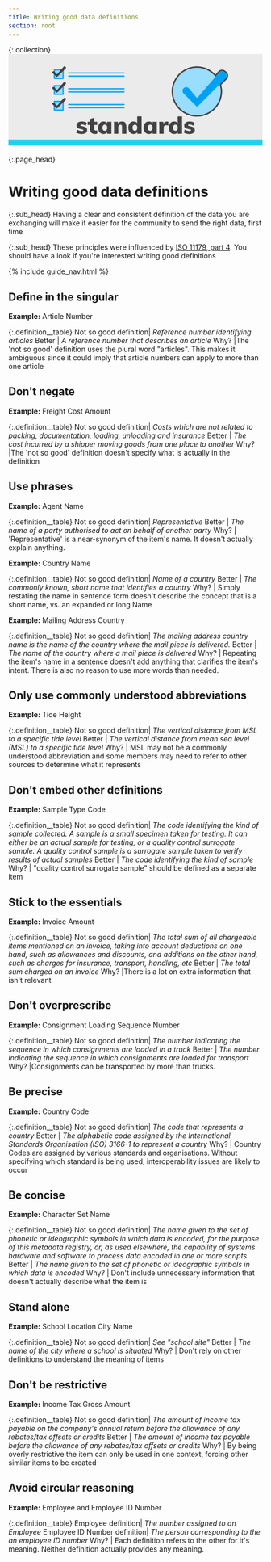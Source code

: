 ```yaml
---
title: Writing good data definitions
section: root
---
```

{:.collection}
![Standards](img/standards.svg)


{:.page_head}
# Writing good data definitions

{:.sub_head}
Having a clear and consistent definition of the data you are exchanging will make it easier for the community to send the right data, first time

{:.sub_head}
These principles were influenced by [ISO 11179, part 4](https://www.iso.org/standard/35346.html). You should have a look if you're interested writing good definitions

{% include guide_nav.html %}

## Define in the singular

**Example:** Article Number

{:.definition__table}
Not so good definition| *Reference number identifying articles*
Better | *A reference number that describes an article*
Why? |The 'not so good' definition uses the plural word "articles". This makes it ambiguous since it could imply that article numbers can apply to more than one article


## Don't negate

**Example:** Freight Cost Amount

{:.definition__table}
Not so good definition| *Costs which are not related to packing, documentation, loading, unloading and insurance*
Better | *The cost incurred by a shipper moving goods from one place to another*
Why? |The 'not so good' definition doesn't specify what is actually in the definition

## Use phrases

**Example:** Agent Name

{:.definition__table}
Not so good definition| *Representative*
Better | *The name of a party authorised to act on behalf of another party*
Why? | 'Representative' is a near-synonym of the item's name. It doesn't actually explain anything.

**Example:** Country Name

{:.definition__table}
Not so good definition| *Name of a country*
Better | *The commonly known, short name that identifies a country*
Why? | Simply restating the name in sentence form doesn't describe the concept that is a short name, vs. an expanded or long Name

**Example:** Mailing Address Country

{:.definition__table}
Not so good definition| *The mailing address country name is the name of the country where the mail piece is delivered.*
Better | *The name of the country where a mail piece is delivered*
Why? | Repeating the item's name in a sentence doesn't add anything that clarifies the item's intent. There is also no reason to use more words than needed.


## Only use commonly understood abbreviations

**Example:** Tide Height

{:.definition__table}
Not so good definition| *The vertical distance from MSL to a specific tide level*
Better | *The vertical distance from mean sea level (MSL) to a specific tide level*
Why? | MSL may not be a commonly understood abbreviation and some members may need to refer to other sources to determine what it represents

## Don't embed other definitions

**Example:** Sample Type Code

{:.definition__table}
Not so good definition| *The code identifying the kind of sample collected. A sample is a small specimen taken for testing. It can either be an actual sample for testing, or a quality control surrogate sample. A quality control sample is a surrogate sample taken to verify results of actual samples*
Better | *The code identifying the kind of sample*
Why? | "quality control surrogate sample" should be defined as a separate item

## Stick to the essentials

**Example:** Invoice Amount

{:.definition__table}
Not so good definition| *The total sum of all chargeable items mentioned on an invoice, taking into account deductions on one hand, such as allowances and discounts, and additions on the other hand, such as charges for insurance, transport, handling, etc*
Better | *The total sum charged on an invoice*
Why? |There is a lot on extra information that isn't relevant

## Don't overprescribe

**Example:** Consignment Loading Sequence Number

{:.definition__table}
Not so good definition| *The number indicating the sequence in which consignments are loaded in a truck*
Better | *The number indicating the sequence in which consignments are loaded for transport*
Why? |Consignments can be transported by more than trucks.

## Be precise

**Example:** Country Code

{:.definition__table}
Not so good definition| *The code that represents a country*
Better | *The  alphabetic code assigned by the International Standards Organisation (ISO) 3166-1 to represent a country*
Why? | Country Codes are assigned by various standards and organisations. Without specifying which standard is being used, interoperability issues are likely to occur

## Be concise

**Example:** Character Set Name

{:.definition__table}
Not so good definition| *The name given to the set of phonetic or ideographic symbols in which data is encoded, for the purpose of this metadata registry, or, as used elsewhere, the capability of systems hardware and software to process data encoded in one or more scripts*
Better | *The name given to the set of phonetic or ideographic symbols in which data is encoded*
Why? | Don't include unnecessary information that doesn't actually describe what the item is

## Stand alone

**Example:** School Location City Name

{:.definition__table}
Not so good definition| *See "school site"*
Better | *The name of the city where a school is situated*
Why? | Don't rely on other definitions to understand the meaning of items

## Don't be restrictive

**Example:** Income Tax Gross Amount

{:.definition__table}
Not so good definition| *The amount of income tax payable on the company's annual return before the allowance of any rebates/tax offsets or credits*
Better | *The amount of income tax payable before the allowance of any rebates/tax offsets or credits*
Why? | By being overly restrictive the item can only be used in one context, forcing other similar items to be created

## Avoid circular reasoning

**Example:** Employee and Employee ID Number

{:.definition__table}
Employee definition| *The number assigned to an Employee*
Employee ID Number definition| *The person corresponding to the an employee ID number*
Why? | Each definition refers to the other for it's meaning. Neither definition actually provides any meaning.
